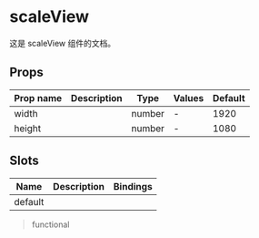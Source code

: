 # scaleView

这是 scaleView 组件的文档。

## Props

| Prop name | Description | Type   | Values | Default |
| --------- | ----------- | ------ | ------ | ------- |
| width     |             | number | -      | 1920    |
| height    |             | number | -      | 1080    |

## Slots

| Name    | Description | Bindings |
| ------- | ----------- | -------- |
| default |             |          |

> functional
